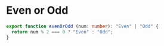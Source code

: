 # Even or Odd

```typescript
export function evenOrOdd (num: number): "Even" | "Odd" {
  return num % 2 === 0 ? "Even" : "Odd";
}
```